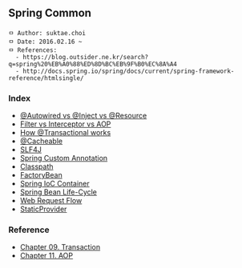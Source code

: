 ## Spring Common

```
ㅁ Author: suktae.choi
ㅁ Date: 2016.02.16 ~
ㅁ References:
  - https://blog.outsider.ne.kr/search?q=spring%20%EB%A0%88%ED%8D%BC%EB%9F%B0%EC%8A%A4
  - http://docs.spring.io/spring/docs/current/spring-framework-reference/htmlsingle/
```

### Index
- [@Autowired vs @Inject vs @Resource](https://github.com/agongi/study/tree/master/spring-common/autowired-inject-resource/)
- [Filter vs Interceptor vs AOP](https://github.com/agongi/study/tree/master/spring-common/filter-interceptor-aop/)
- [How @Transactional works](https://github.com/agongi/study/tree/master/spring-common/how-transactional-works/)
- [@Cacheable](https://github.com/agongi/study/tree/master/spring-common/cacheable/)
- [SLF4J](https://sonegy.wordpress.com/2014/05/23/how-to-slf4j/)
- [Spring Custom Annotation](https://github.com/agongi/study/tree/master/spring-common/spring-custom-annotation/)
- [Classpath](https://github.com/agongi/study/tree/master/spring-common/classpath/)
- [FactoryBean](https://github.com/agongi/study/tree/master/spring-common/factory-bean/)
- [Spring IoC Container](https://github.com/agongi/study/tree/master/spring-common/spring-ioc-container/)
- [Spring Bean Life-Cycle](https://github.com/agongi/study/tree/master/spring-common/spring-bean-life-cycle/)
- [Web Request Flow](https://github.com/agongi/study/tree/master/spring-common/web-request-flow/)
- [StaticProvider](https://github.com/agongi/study/tree/master/spring-common/static-provider/)

### Reference
- [Chapter 09. Transaction](https://github.com/agongi/study/tree/master/spring-common/9)
- [Chapter 11. AOP](https://github.com/agongi/study/tree/master/spring-common/11)
